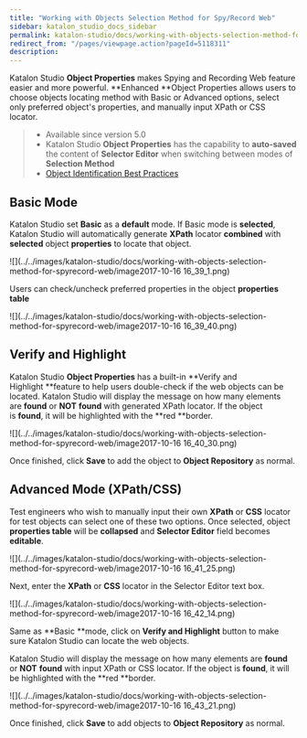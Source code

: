 ```yaml
---
title: "Working with Objects Selection Method for Spy/Record Web" 
sidebar: katalon_studio_docs_sidebar
permalink: katalon-studio/docs/working-with-objects-selection-method-for-spyrecord-web.html 
redirect_from: "/pages/viewpage.action?pageId=5118311" 
description: 
---
```

Katalon Studio **Object Properties** makes Spying and Recording Web feature easier and more powerful. **Enhanced **Object Properties allows users to choose objects locating method with Basic or Advanced options, select only preferred object's properties, and manually input XPath or CSS locator. 

> *   Available since version 5.0
> *   Katalon Studio **Object Properties** has the capability to **auto-saved** the content of **Selector Editor** when switching between modes of **Selection Method**
> *   [Object Identification Best Practices](https://docs.katalon.com/display/KD/Optimizing+Object+Identification+and+Tools)

Basic Mode
----------

Katalon Studio set **Basic** as a **default** mode. If Basic mode is **selected**, Katalon Studio will automatically generate **XPath** locator **combined** with **selected** object **properties** to locate that object. 

![](../../images/katalon-studio/docs/working-with-objects-selection-method-for-spyrecord-web/image2017-10-16 16_39_1.png)

Users can check/uncheck preferred properties in the object **properties table**

![](../../images/katalon-studio/docs/working-with-objects-selection-method-for-spyrecord-web/image2017-10-16 16_39_40.png)

Verify and Highlight
--------------------

Katalon Studio **Object Properties** has a built-in **Verify and Highlight **feature to help users double-check if the web objects can be located. Katalon Studio will display the message on how many elements are **found** or **NOT** **found** with generated XPath locator. If the object is **found**, it will be highlighted with the **red **border. 

![](../../images/katalon-studio/docs/working-with-objects-selection-method-for-spyrecord-web/image2017-10-16 16_40_30.png)

Once finished, click **Save** to add the object to **Object Repository** as normal.

Advanced Mode (XPath/CSS)
-------------------------

Test engineers who wish to manually input their own **XPath** or **CSS** locator for test objects can select one of these two options. Once selected, object **properties table** will be **collapsed** and **Selector Editor** field becomes **editable**. 

![](../../images/katalon-studio/docs/working-with-objects-selection-method-for-spyrecord-web/image2017-10-16 16_41_25.png)

Next, enter the **XPath** or **CSS** locator in the Selector Editor text box. 

![](../../images/katalon-studio/docs/working-with-objects-selection-method-for-spyrecord-web/image2017-10-16 16_42_14.png)

Same as **Basic **mode, click on **Verify and Highlight** button to make sure Katalon Studio can locate the web objects. 

Katalon Studio will display the message on how many elements are **found** or **NOT** **found** with input XPath or CSS locator. If the object is **found**, it will be highlighted with the **red **border. 

![](../../images/katalon-studio/docs/working-with-objects-selection-method-for-spyrecord-web/image2017-10-16 16_43_21.png)

Once finished, click **Save** to add objects to **Object Repository** as normal.